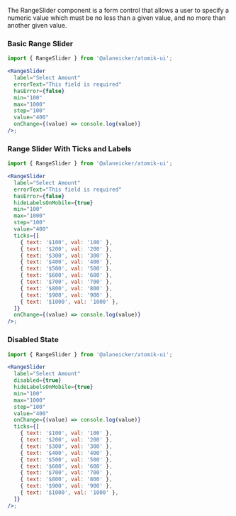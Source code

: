The RangeSlider component is a form control that allows a user to specify a numeric value which must be no less than a given value, and no more than another given value.

### Basic Range Slider

```jsx
import { RangeSlider } from '@alaneicker/atomik-ui';

<RangeSlider
  label="Select Amount"
  errorText="This field is required"
  hasError={false}
  min="100"
  max="1000"
  step="100"
  value="400"
  onChange={(value) => console.log(value)}
/>;
```

### Range Slider With Ticks and Labels

```jsx
import { RangeSlider } from '@alaneicker/atomik-ui';

<RangeSlider
  label="Select Amount"
  errorText="This field is required"
  hasError={false}
  hideLabelsOnMobile={true}
  min="100"
  max="1000"
  step="100"
  value="400"
  ticks={[
    { text: '$100', val: '100' },
    { text: '$200', val: '200' },
    { text: '$300', val: '300' },
    { text: '$400', val: '400' },
    { text: '$500', val: '500' },
    { text: '$600', val: '600' },
    { text: '$700', val: '700' },
    { text: '$800', val: '800' },
    { text: '$900', val: '900' },
    { text: '$1000', val: '1000' },
  ]}
  onChange={(value) => console.log(value)}
/>;
```

### Disabled State

```jsx
import { RangeSlider } from '@alaneicker/atomik-ui';

<RangeSlider
  label="Select Amount"
  disabled={true}
  hideLabelsOnMobile={true}
  min="100"
  max="1000"
  step="100"
  value="400"
  onChange={(value) => console.log(value)}
  ticks={[
    { text: '$100', val: '100' },
    { text: '$200', val: '200' },
    { text: '$300', val: '300' },
    { text: '$400', val: '400' },
    { text: '$500', val: '500' },
    { text: '$600', val: '600' },
    { text: '$700', val: '700' },
    { text: '$800', val: '800' },
    { text: '$900', val: '900' },
    { text: '$1000', val: '1000' },
  ]}
/>;
```
